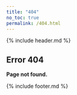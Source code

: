 ```yaml
---
title: "404"
no_toc: true
permalink: /404.html
---
```

{% include header.md %}

## Error 404

**Page not found.**

{% include footer.md %}
